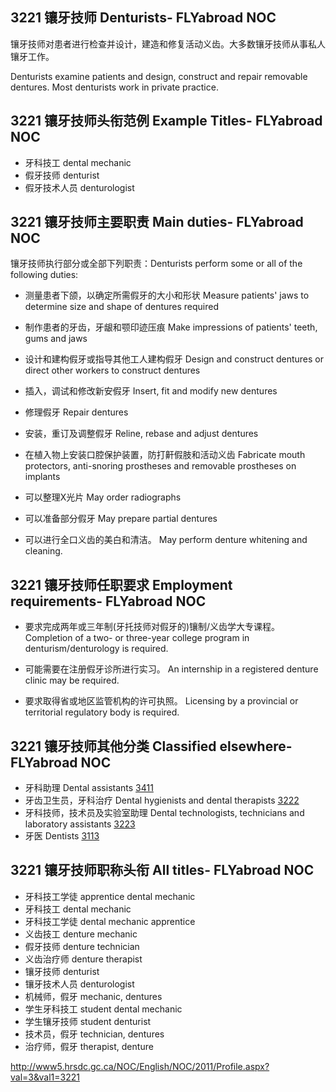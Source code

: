 ## 3221 镶牙技师 Denturists- FLYabroad NOC

镶牙技师对患者进行检查并设计，建造和修复活动义齿。大多数镶牙技师从事私人镶牙工作。

Denturists examine patients and design, construct and repair removable dentures. Most denturists work in private practice.

## 3221 镶牙技师头衔范例 Example Titles- FLYabroad NOC

* 牙科技工 dental mechanic
* 假牙技师 denturist
* 假牙技术人员 denturologist

## 3221 镶牙技师主要职责 Main duties- FLYabroad NOC

镶牙技师执行部分或全部下列职责：Denturists perform some or all of the following duties:

* 测量患者下颌，以确定所需假牙的大小和形状
Measure patients' jaws to determine size and shape of dentures required

* 制作患者的牙齿，牙龈和颚印迹压痕
Make impressions of patients' teeth, gums and jaws

* 设计和建构假牙或指导其他工人建构假牙
Design and construct dentures or direct other workers to construct dentures

* 插入，调试和修改新安假牙
Insert, fit and modify new dentures

* 修理假牙
Repair dentures

* 安装，重订及调整假牙
Reline, rebase and adjust dentures

* 在植入物上安装口腔保护装置，防打鼾假肢和活动义齿
Fabricate mouth protectors, anti-snoring prostheses and removable prostheses on implants

* 可以整理X光片
May order radiographs

* 可以准备部分假牙
May prepare partial dentures

* 可以进行全口义齿的美白和清洁。
May perform denture whitening and cleaning.

## 3221 镶牙技师任职要求 Employment requirements- FLYabroad NOC

* 要求完成两年或三年制(牙托技师对假牙的)镶制/义齿学大专课程。
Completion of a two- or three-year college program in denturism/denturology is required.

* 可能需要在注册假牙诊所进行实习。
An internship in a registered denture clinic may be required.

* 要求取得省或地区监管机构的许可执照。
Licensing by a provincial or territorial regulatory body is required.

## 3221 镶牙技师其他分类 Classified elsewhere- FLYabroad NOC

* 牙科助理 Dental assistants [3411](3411)
* 牙齿卫生员，牙科治疗 Dental hygienists and dental therapists [3222](3222)
* 牙科技师，技术员及实验室助理 Dental technologists, technicians and laboratory assistants [3223](3223)
* 牙医 Dentists [3113](3113)

## 3221 镶牙技师职称头衔 All titles- FLYabroad NOC

* 牙科技工学徒 apprentice dental mechanic
* 牙科技工 dental mechanic
* 牙科技工学徒 dental mechanic apprentice
* 义齿技工 denture mechanic
* 假牙技师 denture technician
* 义齿治疗师 denture therapist
* 镶牙技师 denturist
* 镶牙技术人员 denturologist
* 机械师，假牙 mechanic, dentures
* 学生牙科技工 student dental mechanic
* 学生镶牙技师 student denturist
* 技术员，假牙 technician, dentures
* 治疗师，假牙 therapist, denture

http://www5.hrsdc.gc.ca/NOC/English/NOC/2011/Profile.aspx?val=3&val1=3221